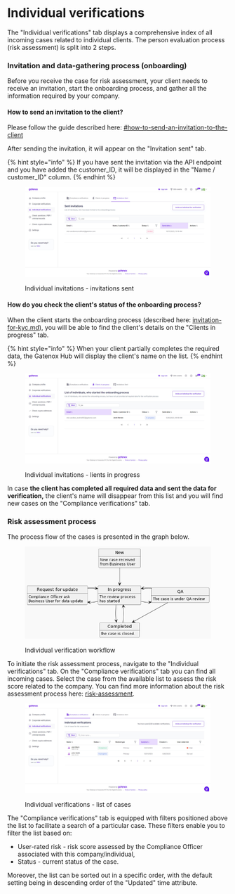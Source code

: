 # Individual verifications

The "Individual verifications" tab displays a comprehensive index of all incoming cases related to individual clients. The person evaluation process (risk assessment) is split into 2 steps.

### Invitation and data-gathering process (onboarding)

Before you receive the case for risk assessment, your client needs to receive an invitation, start the onboarding process, and gather all the information required by your company.

#### How to send an invitation to the client?

Please follow the guide described here: [#how-to-send-an-invitation-to-the-client](individual-verifications.md#how-to-send-an-invitation-to-the-client "mention")

After sending the invitation, it will appear on the "Invitation sent" tab.

{% hint style="info" %}
If you have sent the invitation via the API endpoint and you have added the customer\_ID, it will be displayed in the "Name / customer\_ID" column.
{% endhint %}

<figure><img src="../../.gitbook/assets/Individual verifications - invitation sent.png" alt=""><figcaption><p>Individual invitations - invitations sent</p></figcaption></figure>

#### How do you check the client's status of the onboarding process?

When the client starts the onboarding process (described here: [invitation-for-kyc.md](../../id-node-how-to/i-received-email-from-gatenox/invitation-for-kyc.md "mention")), you will be able to find the client's details on the "Clients in progress" tab.

{% hint style="info" %}
When your client partially completes the required data, the Gatenox Hub will display the client's name on the list.
{% endhint %}

<figure><img src="../../.gitbook/assets/Individual verifications - clients in progress.png" alt=""><figcaption><p>Individual invitations - lients in progress</p></figcaption></figure>

In case **the client has completed all required data and sent the data for verification,** the client's name will disappear from this list and you will find new cases on the "Compliance verifications" tab.

### Risk assessment process

The process flow of the cases is presented in the graph below.

<figure><img src="../../.gitbook/assets/ProcessStates.png" alt=""><figcaption><p>Individual verification workflow</p></figcaption></figure>

To initiate the risk assessment process, navigate to the "Individual verifications" tab. On the "Compliance verifications" tab you can find all incoming cases. Select the case from the available list to assess the risk score related to the company. You can find more information about the risk assessment process here: [risk-assessment](../risk-assessment/ "mention").

<figure><img src="../../.gitbook/assets/Individual verifications - compliance verifications.png" alt=""><figcaption><p>Individual verifications - list of cases</p></figcaption></figure>

The "Compliance verifications" tab is equipped with filters positioned above the list to facilitate a search of a particular case. These filters enable you to filter the list based on:

* User-rated risk - risk score assessed by the Compliance Officer associated with this company/individual,
* Status - current status of the case.

Moreover, the list can be sorted out in a specific order, with the default setting being in descending order of the "Updated" time attribute.
